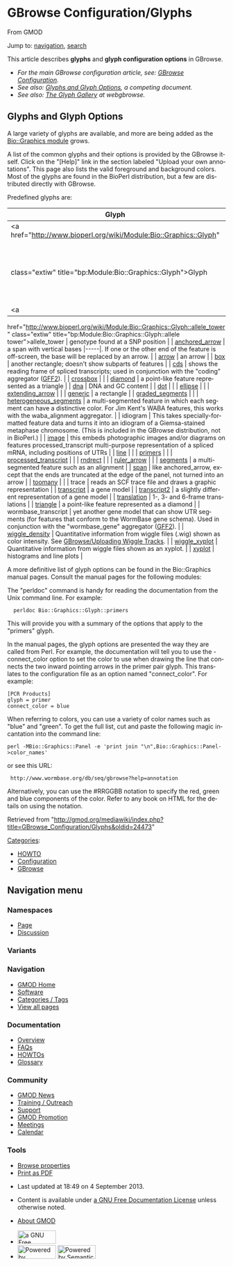 <div id="mw-page-base" class="noprint">

</div>

<div id="mw-head-base" class="noprint">

</div>

<div id="content" class="mw-body" role="main">

<span id="top"></span>

<div id="mw-js-message" style="display:none;">

</div>



# <span dir="auto">GBrowse Configuration/Glyphs</span>

<div id="bodyContent">

<div id="siteSub">

From GMOD

</div>

<div id="contentSub">

</div>

<div id="jump-to-nav" class="mw-jump">

Jump to: [navigation](#mw-navigation), [search](#p-search)

</div>

<div id="mw-content-text" class="mw-content-ltr" lang="en" dir="ltr">

This article describes **glyphs** and **glyph configuration options** in
GBrowse.

- *For the main GBrowse configuration article, see:
  <a href="../GBrowse_Configuration" class="mw-redirect"
  title="GBrowse Configuration">GBrowse Configuration</a>.*
- *See also: [Glyphs and Glyph
  Options](../Glyphs_and_Glyph_Options "Glyphs and Glyph Options"), a
  competing document.*
- *See also: <a href="http://webgbrowse.cgb.indiana.edu/glyphdoc.html"
  class="external text" rel="nofollow">The Glyph Gallery</a> at
  webgbrowse.*

  

## <span id="Glyphs_and_Glyph_Options" class="mw-headline">Glyphs and Glyph Options</span>

A large variety of glyphs are available, and more are being added as the
<a href="http://search.cpan.org/~lds/Bio-Graphics/"
class="external text" rel="nofollow">Bio::Graphics module</a> grows.

A list of the common glyphs and their options is provided by the GBrowse
itself. Click on the "\[Help\]" link in the section labeled "Upload your
own annotations". This page also lists the valid foreground and
background colors. Most of the glyphs are found in the BioPerl
distribution, but a few are distributed directly with GBrowse.

Predefined glyphs are:

| Glyph | Description |
|----|----|
| <a href="http://www.bioperl.org/wiki/Module:Bio::Graphics::Glyph"
class="extiw" title="bp:Module:Bio::Graphics::Glyph">Glyph</a> | Common options for all glyphs. (*Glyph* is the parent class of all the glyphs). |
| <a
href="http://www.bioperl.org/wiki/Module:Bio::Graphics::Glyph::allele_tower"
class="extiw"
title="bp:Module:Bio::Graphics::Glyph::allele tower">allele_tower</a> | genotype found at a SNP position |
| <a
href="http://www.bioperl.org/wiki/Module:Bio::Graphics::Glyph::anchored_arrow"
class="extiw"
title="bp:Module:Bio::Graphics::Glyph::anchored arrow">anchored_arrow</a> | a span with vertical bases \|-----\|. If one or the other end of the feature is off-screen, the base will be replaced by an arrow. |
| <a href="http://www.bioperl.org/wiki/Module:Bio::Graphics::Glyph::arrow"
class="extiw" title="bp:Module:Bio::Graphics::Glyph::arrow">arrow</a> | an arrow |
| <a href="http://www.bioperl.org/wiki/Module:Bio::Graphics::Glyph::box"
class="extiw" title="bp:Module:Bio::Graphics::Glyph::box">box</a> | another rectangle; doesn't show subparts of features |
| <a href="http://www.bioperl.org/wiki/Module:Bio::Graphics::Glyph::cds"
class="extiw" title="bp:Module:Bio::Graphics::Glyph::cds">cds</a> | shows the reading frame of spliced transcripts; used in conjunction with the "coding" aggregator ([GFF2](../GFF2 "GFF2")). |
| <a
href="http://www.bioperl.org/wiki/Module:Bio::Graphics::Glyph::crossbox"
class="extiw"
title="bp:Module:Bio::Graphics::Glyph::crossbox">crossbox</a> |  |
| <a
href="http://www.bioperl.org/wiki/Module:Bio::Graphics::Glyph::diamond"
class="extiw"
title="bp:Module:Bio::Graphics::Glyph::diamond">diamond</a> | a point-like feature represented as a triangle |
| <a href="http://www.bioperl.org/wiki/Module:Bio::Graphics::Glyph::dna"
class="extiw" title="bp:Module:Bio::Graphics::Glyph::dna">dna</a> | DNA and GC content |
| <a href="http://www.bioperl.org/wiki/Module:Bio::Graphics::Glyph::dot"
class="extiw" title="bp:Module:Bio::Graphics::Glyph::dot">dot</a> |  |
| <a
href="http://www.bioperl.org/wiki/Module:Bio::Graphics::Glyph::ellipse"
class="extiw"
title="bp:Module:Bio::Graphics::Glyph::ellipse">ellipse</a> |  |
| <a
href="http://www.bioperl.org/wiki/Module:Bio::Graphics::Glyph::extending_arrow"
class="extiw"
title="bp:Module:Bio::Graphics::Glyph::extending arrow">extending_arrow</a> |  |
| <a
href="http://www.bioperl.org/wiki/Module:Bio::Graphics::Glyph::generic"
class="extiw"
title="bp:Module:Bio::Graphics::Glyph::generic">generic</a> | a rectangle |
| <a
href="http://www.bioperl.org/wiki/Module:Bio::Graphics::Glyph::graded_segments"
class="extiw"
title="bp:Module:Bio::Graphics::Glyph::graded segments">graded_segments</a> |  |
| <a
href="http://www.bioperl.org/wiki/Module:Bio::Graphics::Glyph::heterogeneous_segments"
class="extiw"
title="bp:Module:Bio::Graphics::Glyph::heterogeneous segments">heterogeneous_segments</a> | a multi-segmented feature in which each segment can have a distinctive color. For Jim Kent's WABA features, this works with the waba_alignment aggregator. |
| idiogram | This takes specially-formatted feature data and turns it into an idiogram of a Giemsa-stained metaphase chromosome. (This is included in the GBrowse distribution, not in BioPerl.) |
| <a href="http://www.bioperl.org/wiki/Module:Bio::Graphics::Glyph::image"
class="extiw" title="bp:Module:Bio::Graphics::Glyph::image">image</a> | this embeds photographic images and/or diagrams on features processed_transcript multi-purpose representation of a spliced mRNA, including positions of UTRs |
| <a href="http://www.bioperl.org/wiki/Module:Bio::Graphics::Glyph::line"
class="extiw" title="bp:Module:Bio::Graphics::Glyph::line">line</a> |  |
| <a
href="http://www.bioperl.org/wiki/Module:Bio::Graphics::Glyph::primers"
class="extiw"
title="bp:Module:Bio::Graphics::Glyph::primers">primers</a> |  |
| <a
href="http://www.bioperl.org/wiki/Module:Bio::Graphics::Glyph::processed_transcript"
class="extiw"
title="bp:Module:Bio::Graphics::Glyph::processed transcript">processed_transcript</a> |  |
| <a
href="http://www.bioperl.org/wiki/Module:Bio::Graphics::Glyph::rndrect"
class="extiw"
title="bp:Module:Bio::Graphics::Glyph::rndrect">rndrect</a> |  |
| <a
href="http://www.bioperl.org/wiki/Module:Bio::Graphics::Glyph::ruler_arrow"
class="extiw"
title="bp:Module:Bio::Graphics::Glyph::ruler arrow">ruler_arrow</a> |  |
| <a
href="http://www.bioperl.org/wiki/Module:Bio::Graphics::Glyph::segments"
class="extiw"
title="bp:Module:Bio::Graphics::Glyph::segments">segments</a> | a multi-segmented feature such as an alignment |
| <a href="http://www.bioperl.org/wiki/Module:Bio::Graphics::Glyph::span"
class="extiw" title="bp:Module:Bio::Graphics::Glyph::span">span</a> | like anchored_arrow, except that the ends are truncated at the edge of the panel, not turned into an arrow |
| <a
href="http://www.bioperl.org/wiki/Module:Bio::Graphics::Glyph::toomany"
class="extiw"
title="bp:Module:Bio::Graphics::Glyph::toomany">toomany</a> |  |
| trace | reads an SCF trace file and draws a graphic representation |
| <a
href="http://www.bioperl.org/wiki/Module:Bio::Graphics::Glyph::transcript"
class="extiw"
title="bp:Module:Bio::Graphics::Glyph::transcript">transcript</a> | a gene model |
| <a
href="http://www.bioperl.org/wiki/Module:Bio::Graphics::Glyph::transcript2"
class="extiw"
title="bp:Module:Bio::Graphics::Glyph::transcript2">transcript2</a> | a slightly different representation of a gene model |
| <a
href="http://www.bioperl.org/wiki/Module:Bio::Graphics::Glyph::translation"
class="extiw"
title="bp:Module:Bio::Graphics::Glyph::translation">translation</a> | 1-, 3- and 6-frame translations |
| <a
href="http://www.bioperl.org/wiki/Module:Bio::Graphics::Glyph::triangle"
class="extiw"
title="bp:Module:Bio::Graphics::Glyph::triangle">triangle</a> | a point-like feature represented as a diamond |
| wormbase_transcript | yet another gene model that can show UTR segments (for features that conform to the WormBase gene schema). Used in conjunction with the "wormbase_gene" aggregator ([GFF2](../GFF2 "GFF2")). |
| <a
href="http://search.cpan.org/~lds/Bio-Graphics/lib/Bio/Graphics/Glyph/wiggle_density.pm"
class="external text" rel="nofollow">wiggle_density</a> | Quantitative information from wiggle files (.wig) shown as color intensity. See [GBrowse/Uploading Wiggle Tracks](../GBrowse/Uploading_Wiggle_Tracks "GBrowse/Uploading Wiggle Tracks"). |
| <a
href="http://search.cpan.org/~lds/Bio-Graphics/lib/Bio/Graphics/Glyph/wiggle_xyplot.pm"
class="external text" rel="nofollow">wiggle_xyplot</a> | Quantitative information from wiggle files shown as an xyplot. |
| <a
href="http://www.bioperl.org/wiki/Module:Bio::Graphics::Glyph::xyplot"
class="extiw" title="bp:Module:Bio::Graphics::Glyph::xyplot">xyplot</a> | histograms and line plots |

A more definitive list of glyph options can be found in the
Bio::Graphics manual pages. Consult the manual pages for the following
modules:

  
The "perldoc" command is handy for reading the documentation from the
Unix command line. For example:

      perldoc Bio::Graphics::Glyph::primers

This will provide you with a summary of the options that apply to the
"primers" glyph.

In the manual pages, the glyph options are presented the way they are
called from Perl. For example, the documentation will tell you to use
the -connect_color option to set the color to use when drawing the line
that connects the two inward pointing arrows in the primer pair glyph.
This translates to the configuration file as an option named
"connect_color". For example:

    [PCR Products]
    glyph = primer
    connect_color = blue

When referring to colors, you can use a variety of color names such as
"blue" and "green". To get the full list, cut and paste the following
magic incantation into the command line:

    perl -MBio::Graphics::Panel -e 'print join "\n",Bio::Graphics::Panel->color_names'

or see this URL:

     http://www.wormbase.org/db/seq/gbrowse?help=annotation

Alternatively, you can use the \#RRGGBB notation to specify the red,
green and blue components of the color. Refer to any book on HTML for
the details on using the notation.

</div>

<div class="printfooter">

Retrieved from
"<http://gmod.org/mediawiki/index.php?title=GBrowse_Configuration/Glyphs&oldid=24473>"

</div>

<div id="catlinks" class="catlinks">

<div id="mw-normal-catlinks" class="mw-normal-catlinks">

[Categories](../Special:Categories "Special:Categories"):

- [HOWTO](../Category:HOWTO "Category:HOWTO")
- [Configuration](../Category:Configuration "Category:Configuration")
- [GBrowse](../Category:GBrowse "Category:GBrowse")

</div>

</div>

<div class="visualClear">

</div>

</div>

</div>

<div id="mw-navigation">

## Navigation menu

<div id="mw-head">



<div id="left-navigation">

<div id="p-namespaces" class="vectorTabs" role="navigation"
aria-labelledby="p-namespaces-label">

### Namespaces

- <span id="ca-nstab-main"><a href="Glyphs" accesskey="c"
  title="View the content page [c]">Page</a></span>
- <span id="ca-talk"><a
  href="http://gmod.org/mediawiki/index.php?title=Talk:GBrowse_Configuration/Glyphs&amp;action=edit&amp;redlink=1"
  accesskey="t"
  title="Discussion about the content page [t]">Discussion</a></span>

</div>

<div id="p-variants" class="vectorMenu emptyPortlet" role="navigation"
aria-labelledby="p-variants-label">

### 

### Variants[](#)

<div class="menu">

</div>

</div>

</div>

<div id="right-navigation">





</div>



</div>

</div>

</div>

<div id="mw-panel">

<div id="p-logo" role="banner">

<a href="../Main_Page"
style="background-image: url(../../images/GMOD-cogs.png);"
title="Visit the main page"></a>

</div>

<div id="p-Navigation" class="portal" role="navigation"
aria-labelledby="p-Navigation-label">

### Navigation

<div class="body">

- <span id="n-GMOD-Home">[GMOD Home](../Main_Page)</span>
- <span id="n-Software">[Software](../GMOD_Components)</span>
- <span id="n-Categories-.2F-Tags">[Categories /
  Tags](../Categories)</span>
- <span id="n-View-all-pages">[View all
  pages](../Special:AllPages)</span>

</div>

</div>

<div id="p-Documentation" class="portal" role="navigation"
aria-labelledby="p-Documentation-label">

### Documentation

<div class="body">

- <span id="n-Overview">[Overview](../Overview)</span>
- <span id="n-FAQs">[FAQs](../Category:FAQ)</span>
- <span id="n-HOWTOs">[HOWTOs](../Category:HOWTO)</span>
- <span id="n-Glossary">[Glossary](../Glossary)</span>

</div>

</div>

<div id="p-Community" class="portal" role="navigation"
aria-labelledby="p-Community-label">

### Community

<div class="body">

- <span id="n-GMOD-News">[GMOD News](../GMOD_News)</span>
- <span id="n-Training-.2F-Outreach">[Training /
  Outreach](../Training_and_Outreach)</span>
- <span id="n-Support">[Support](../Support)</span>
- <span id="n-GMOD-Promotion">[GMOD Promotion](../GMOD_Promotion)</span>
- <span id="n-Meetings">[Meetings](../Meetings)</span>
- <span id="n-Calendar">[Calendar](../Calendar)</span>

</div>

</div>

<div id="p-tb" class="portal" role="navigation"
aria-labelledby="p-tb-label">

### Tools

<div class="body">


- <span id="t-smwbrowselink"><a href="../Special:Browse/GBrowse_Configuration-2FGlyphs"
  rel="smw-browse">Browse properties</a></span>
- <span id="t-pdf">[Print as
  PDF](http://gmod.org/mediawiki/index.php?title=Special:PdfPrint&page=GBrowse_Configuration/Glyphs)</span>

</div>

</div>

</div>

</div>

<div id="footer" role="contentinfo">

- <span id="footer-info-lastmod">Last updated at 18:49 on 4 September
  2013.</span>
<!-- - <span id="footer-info-viewcount">35,212 page views.</span> -->
- <span id="footer-info-copyright">Content is available under
  <a href="http://www.gnu.org/licenses/fdl-1.3.html" class="external"
  rel="nofollow">a GNU Free Documentation License</a> unless otherwise
  noted.</span>

<!-- -->

- <span id="footer-places-about">[About
  GMOD](../GMOD:About "GMOD:About")</span>

<!-- -->

- <span id="footer-copyrightico">[<img src="http://www.gnu.org/graphics/gfdl-logo-small.png" width="88"
  height="31" alt="a GNU Free Documentation License" />](http://www.gnu.org/licenses/fdl-1.3.html)</span>
- <span id="footer-poweredbyico">[<img
  src="../../mediawiki/skins/common/images/poweredby_mediawiki_88x31.png"
  width="88" height="31" alt="Powered by MediaWiki" />](http://www.mediawiki.org/)
  [<img
  src="../../mediawiki/extensions/SemanticMediaWiki/resources/images/smw_button.png"
  width="88" height="31" alt="Powered by Semantic MediaWiki" />](https://www.semantic-mediawiki.org/wiki/Semantic_MediaWiki)</span>

<div style="clear:both">

</div>

</div>
